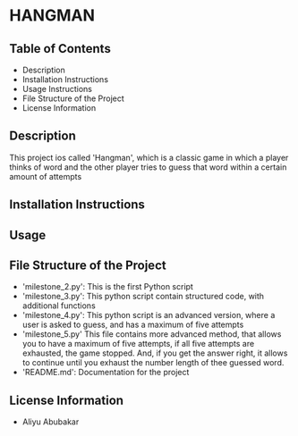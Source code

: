# HANGMAN

## Table of Contents
- Description
- Installation Instructions
- Usage Instructions
- File Structure of the Project
- License Information


## Description
This project ios called 'Hangman', which is a classic game in which a player
thinks of word and the other player tries to guess that word within a certain
amount of attempts

## Installation Instructions


## Usage

## File Structure of the Project
- 'milestone_2.py': This is the first Python script
- 'milestone_3.py': This python script contain structured code, with additional functions
- 'milestone_4.py': This python script is an advanced version, where a user is asked to guess, and has a maximum of five attempts
- 'milestone_5.py' This file contains more advanced method, that allows you to have a maximum of five attempts, if all five attempts are exhausted, the game stopped. And, if you get the answer right, it allows to continue until you exhaust the number length of thee guessed word.
- 'README.md': Documentation for the project


## License Information
- Aliyu Abubakar
